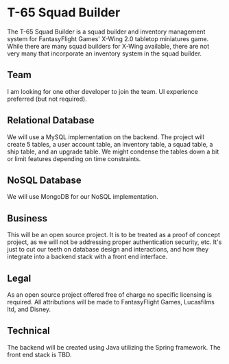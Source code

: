 # T-65 Squad Builder

The T-65 Squad Builder is a squad builder and inventory management system for FantasyFlight Games' X-Wing 2.0 tabletop miniatures game. While there are many squad builders for X-Wing available, there are not very many that incorporate an inventory system in the squad builder.

## Team
I am looking for one other developer to join the team. UI experience preferred (but not required).

## Relational Database
We will use a MySQL implementation on the backend. The project will create 5 tables, a user account table, an inventory table, a squad table, a ship table, and an upgrade table. We might condense the tables down a bit or limit features depending on time constraints.

## NoSQL Database
We will use MongoDB for our NoSQL implementation.

## Business
This will be an open source project. It is to be treated as a proof of concept project, as we will not be addressing proper authentication security, etc. It's just to cut our teeth on database design and interactions, and how they integrate into a backend stack with a front end interface.

## Legal
As an open source project offered free of charge no specific licensing is required. All attributions will be made to FantasyFlight Games, Lucasfilms ltd, and Disney.

## Technical
The backend will be created using Java utilizing the Spring framework. The front end stack is TBD.
